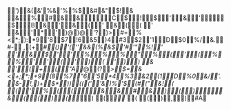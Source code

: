   ' )   & (    & '    % &    ' %    % $   & #    & "   $ !   &     &    %    #     &    &         C   $    !    $    '    &    '        $     B   &    '    &    (    '    &     (    ( 
   ' 	   &    '     *    '     ) @    ) @   ' ?   ) >   # =   % <    * ;    ) :    * 9   ' 8   $ 7   ! 6   & 5   ) 4   # 3   $ 2   ' 1    D   $ 0   % /   & .   # -     ,    ( +   # *   ( )   ' (    ' '    & &    ( %    & $   ' #    ' "   % !   '     '    &    $     '    '    %    %    %    "    %    (    '    (    %    %    '    '    (    '    )    (    '     )    ) 
   & 	   '    (     +    (    " A   * @   ( ?   * >   $ =   & <    + ;    * :    + 9   ( 8   % 7   " 6   ' 5   * 4   % 3   & 2   ( 1    D   % 0   & /   ' .   $ -   ! ,    ) +   $ *   ) )   ( (    ( '   ' &    ) %    ' $   ( #    ( "   & !   (     (    '    %     (    (        &    &    #    &    )    (    )        &    (    (    )    (    *    )    (     *    * 
   ( 	   (    )     ,    )     # A   
